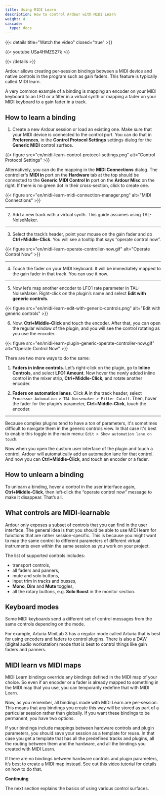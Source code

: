 ```yaml
---
title: Using MIDI Learn
description: How to control Ardour with MIDI Learn
weight: 4
cascade:
  type: docs
---
```


{{< details title="Watch the video" closed="true" >}}

{{< youtube USa4HMZS27k >}}

{{< /details >}}

Ardour allows creating per-session bindings between a MIDI device and native controls in the program such as gain faders. This feature is typically called MIDI learn.

A very common example of a binding is mapping an encoder on your MIDI keyboard to an LFO or a filter in a virtual synth or mapping a fader on your MIDI keyboard to a gain fader in a track.

## How to learn a binding

1. Create a new Ardour session or load an existing one. Make sure that your MIDI device is connected to the control port. You can do that in **Preferences**, in the **Control Protocol Settings** settings dialog for the **Generic MIDI** control surface.

{{< figure src="en/midi-learn-control-protocol-settings.png" alt="Control Protocol Settings" >}}

Alternatively, you can do the mapping in the **MIDI Connections** dialog. The controller's **MIDI in** port on the **Hardware** tab at the top should be connected to the **Generic MIDI Control In** port on the **Ardour Misc** on the right. If there is no green dot in their cross-section, click to create one.

{{< figure src="en/midi-learn-midi-connection-manager.png" alt="MIDI Connections" >}}

---

2. Add a new track with a virtual synth. This guide assumes using TAL-NoiseMaker.

---

3. Select the track’s header, point your mouse on the gain fader and do **Ctrl+Middle-Click**. You will see a tooltip that says “operate control now”.

{{< figure src="en/midi-learn-operate-controller-now.gif" alt="Operate Control Now" >}}

---

4. Touch the fader on your MIDI keyboard. It will be immediately mapped to the gain fader in that track. You can use it now.

---

5. Now let’s map another encoder to LFO1 rate parameter in TAL-NoiseMaker. Right-click on the plugin’s name and select **Edit with generic controls**.

{{< figure src="en/midi-learn-edit-with-generic-controls.png" alt="Edit with generic controls" >}}

6. Now, **Ctrl+Middle-Click** and touch the encoder. After that, you can open the regular window of the plugin, and you will see the control rotating as you use the encoder.

{{< figure src="en/midi-learn-plugin-generic-operate-controller-now.gif" alt="Operate Control Now" >}}

There are two more ways to do the same:

1. **Faders in inline controls**. Let’s right-click on the plugin, go to **Inline Controls**, and select **LFO1 Amount**. Now hover the newly added inline control in the mixer strip, **Ctrl+Middle-Click**, and rotate another encoder.

2. **Faders on automation lanes**. Click **A** in the track header, select `Processor Automation > TAL Noisemaker > Filter Cutoff`. Then, hover the fader for the plugin’s parameter, **Ctrl+Middle-Click**, touch the encoder.

---

Because complex plugins tend to have a ton of parameters, it's sometimes difficult to navigate them in the generic controls view. In that case it's best to enable this toggle in the main menu: `Edit > Show automation lane on touch`.

Now when you open the custom user interface of the plugin and touch a control, Ardour will automatically add an automation lane for that control. And now you can **Ctrl+Middle-Click**, and touch an encoder or a fader.

## How to unlearn a binding

To unlearn a binding, hover a control in the user interface again, **Ctrl+Middle-Click**, then left-click the “operate control now” message to make it disappear. That’s all.

## What controls are MIDI-learnable

Ardour only exposes a subset of controls that you can find in the user interface. The general idea is that you should be able to use MIDI learn for functions that are rather session-specific. This is because you might want to map the same control to different parameters of different virtual instruments even within the same session as you work on your project.

The list of supported controls includes:

- transport controls,
- all faders and panners,
- mute and solo buttons,
- input trim in tracks and busses,
- **Mono**, **Dim** and **Mute** toggles,
- all the rotary buttons, e.g. **Solo Boost** in the monitor section.

## Keyboard modes

Some MIDI keyboards send a different set of control messages from the same controls depending on the mode.

For example, Arturia MiniLab 3 has a regular mode called Arturia that is best for using encoders and faders to control plugins. There is also a DAW (digital audio workstation) mode that is best to control things like gain faders and panners.

## MIDI learn vs MIDI maps

MIDI Learn bindings override any bindings defined in the MIDI map of your choice. So even if an encoder or a fader is already mapped to something in the MIDI map that you use, you can temporarily redefine that with MIDI Learn.

Now, as you remember, all bindings made with MIDI Learn are per-session. This means that any bindings you create this way will be stored as part of a particular session rather than globally. If you want these bindings to be permanent, you have two options.

If your bindings include mappings between hardware controls and plugin parameters, you should save your session as a template for reuse. In that case you get a template that has all the predefined tracks and plugins, all the routing between them and the hardware, and all the bindings you created with MIDI Learn.

If there are no bindings between hardware controls and plugin parameters, it’s best to create a MIDI map instead. See out [this video tutorial](https://www.youtube.com/watch?v=B9t-ZubUGHM) for details on how to do that.

**Continuing**

The next section explains the basics of using various control surfaces.